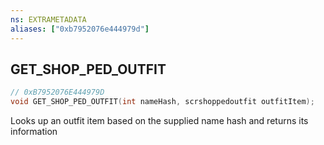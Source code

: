 ```yaml
---
ns: EXTRAMETADATA
aliases: ["0xb7952076e444979d"]
---
```

## GET_SHOP_PED_OUTFIT

```c
// 0xB7952076E444979D
void GET_SHOP_PED_OUTFIT(int nameHash, scrshoppedoutfit outfitItem);
```

Looks up an outfit item based on the supplied name hash and returns its information

